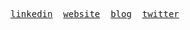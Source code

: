 <pre>
<a href="https://www.linkedin.com/in/sozua" target="_blank">linkedin</a>  <a href="https://sozua.dev" target="_blank">website</a>  <a href="https://blog.sozua.dev" target="_blank">blog</a>  <a href="https://x.com/sozuad" target="_blank">twitter</a>
</pre>

